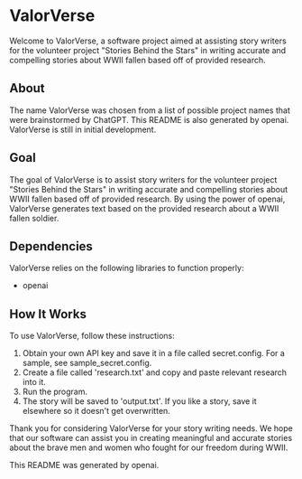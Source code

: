 # ValorVerse

Welcome to ValorVerse, a software project aimed at assisting story writers for the volunteer project "Stories Behind the Stars" in writing accurate and compelling stories about WWII fallen based off of provided research.

## About

The name ValorVerse was chosen from a list of possible project names that were brainstormed by ChatGPT. This README is also generated by openai. ValorVerse is still in initial development.

## Goal

The goal of ValorVerse is to assist story writers for the volunteer project "Stories Behind the Stars" in writing accurate and compelling stories about WWII fallen based off of provided research. By using the power of openai, ValorVerse generates text based on the provided research about a WWII fallen soldier.

## Dependencies

ValorVerse relies on the following libraries to function properly:
- openai

## How It Works

To use ValorVerse, follow these instructions:
1. Obtain your own API key and save it in a file called secret.config. For a sample, see sample_secret.config.
2. Create a file called 'research.txt' and copy and paste relevant research into it.
3. Run the program.
4. The story will be saved to 'output.txt'. If you like a story, save it elsewhere so it doesn't get overwritten.

Thank you for considering ValorVerse for your story writing needs. We hope that our software can assist you in creating meaningful and accurate stories about the brave men and women who fought for our freedom during WWII.

This README was generated by openai.